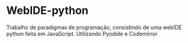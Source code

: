 # WebIDE-python
Trabalho de paradigmas de programação, consistindo de uma webIDE python feita em JavaScript. Utilizando Pyodide e Codemirror
